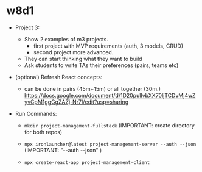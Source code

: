 
# w8d1


- Project 3: 
  - Show 2 examples of m3 projects.
    - first project with MVP requirements (auth, 3 models, CRUD)
    - second project more advanced.
  - They can start thinking what they want to build
  - Ask students to write TAs their preferences (pairs, teams etc)


- (optional) Refresh React concepts:
  - can be done in pairs (45m+15m) or all together (30m.)
  https://docs.google.com/document/d/1D20pulIvbXX70ljTCDvMj4wZyvCpM1ggGgZAZj-Nr7I/edit?usp=sharing



- Run Commands:
  
  - `mkdir project-management-fullstack` (IMPORTANT: create directory for both repos)
  - `npx ironlauncher@latest project-management-server --auth --json` (IMPORTANT: "--auth --json" )
  - `npx create-react-app project-management-client`

    <!-- 
  
    @Luis / IMPORTANT
    
    initialize with ironlauncher --auth --json 
    (so that we can speed up backend auth lecture) 
    
    -->



<!-- 

- React | Building the Rest API
- React | Integrating the React App

  -> these 2 lessons, do them directly copying the content from students portal (make sure students understand all steps)
  -> (otherwise they take toooo much time)

-->



<!-- 

@todo: 
- create CSS and provide it to students (it will help them understand the UI and the project better) 

-->